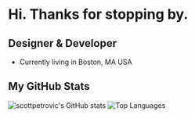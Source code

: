 # Hi. Thanks for stopping by.

## Designer & Developer
- Currently living in Boston, MA USA

## My GitHub Stats

<img src="https://github-readme-stats.vercel.app/api?username=scottpetrovic&show_icons=true&hide=&count_private=true&title_color=0891b2&text_color=ffffff&icon_color=0891b2&bg_color=1c1917&hide_border=true&show_icons=true" alt="scottpetrovic's GitHub stats" />
<img src="https://github-readme-stats.vercel.app/api/top-langs/?username=scottpetrovic&langs_count=10&title_color=0891b2&text_color=ffffff&icon_color=0891b2&bg_color=1c1917&hide_border=true&locale=en&custom_title=Top%20%Languages" alt="Top Languages" />
<br/>
